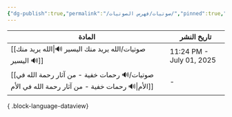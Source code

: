 ```yaml
---
{"dg-publish":true,"permalink":"/صوتيات/فهرس الصوتيات/","pinned":true,"noteIcon":"✨"}
---
```


| المادة                                                                                             | تاريخ النشر              |
| -------------------------------------------------------------------------------------------------- | ------------------------ |
| [[صوتيات/الله يريد منك اليسير 🔊\|الله يريد منك اليسير 🔊]]                                     | 11:24 PM - July 01, 2025 |
| [[صوتيات/🔊 رحمات خفية - من آثار رحمة الله في الأم\|🔊 رحمات خفية - من آثار رحمة الله في الأم]] | \-                       |

{ .block-language-dataview}

   

   
   
    
    
   
